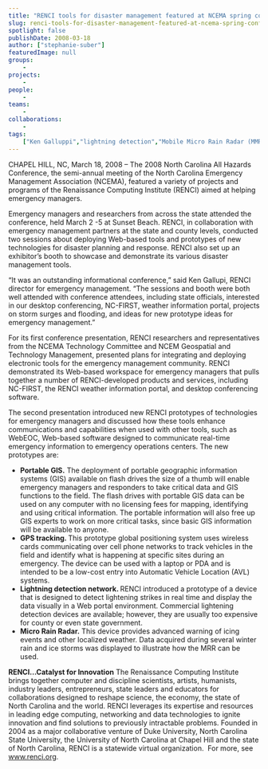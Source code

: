 ```yaml
---
title: "RENCI tools for disaster management featured at NCEMA spring conference"
slug: renci-tools-for-disaster-management-featured-at-ncema-spring-conference
spotlight: false
publishDate: 2008-03-18
author: ["stephanie-suber"]
featuredImage: null
groups:
    - 
projects:
    - 
people:
    - 
teams: 
    - 
collaborations:
    - 
tags:
    ["Ken Galluppi","lightning detection","Mobile Micro Rain Radar (MMRR)","NC-FIRST","NCEM Geospatial and Technology Management","NCEMA Collaborative Workspace","NCEMA Technology Committee","North Carolina Emergency Managers Association (NCEMA)"]
---
```

CHAPEL HILL, NC, March 18, 2008 – The 2008 North Carolina All Hazards Conference, the semi-annual meeting of the North Carolina Emergency Management Association (NCEMA), featured a variety of projects and programs of the Renaissance Computing Institute (RENCI) aimed at helping emergency managers.

Emergency managers and researchers from across the state attended the conference, held March 2 -5 at Sunset Beach. RENCI, in collaboration with emergency management partners at the state and county levels, conducted two sessions about deploying Web-based tools and prototypes of new technologies for disaster planning and response. RENCI also set up an exhibitor’s booth to showcase and demonstrate its various disaster management tools.<!--more-->

“It was an outstanding informational conference,” said Ken Gallupi, RENCI director for emergency management. “The sessions and booth were both well attended with conference attendees, including state officials, interested in our desktop conferencing, NC-FIRST, weather information portal, projects on storm surges and flooding, and ideas for new prototype ideas for emergency management.”

For its first conference presentation, RENCI researchers and representatives from the NCEMA Technology Committee and NCEM Geospatial and Technology Management, presented plans for integrating and deploying electronic tools for the emergency management community. RENCI demonstrated its Web-based workspace for emergency managers that pulls together a number of RENCI-developed products and services, including NC-FIRST, the RENCI weather information portal, and desktop conferencing software.

The second presentation introduced new RENCI prototypes of technologies for emergency managers and discussed how these tools enhance communications and capabilities when used with other tools, such as WebEOC, Web-based software designed to communicate real-time emergency information to emergency operations centers. The new prototypes are:
<div class="news_image"><em></em></div>
<ul type="disc">
	<li><strong>Portable GIS.</strong> The deployment of portable geographic information systems (GIS) available on flash drives the size of a thumb will enable emergency managers and responders to take critical data and GIS functions to the field. The flash drives with portable GIS data can be used on any computer with no licensing fees for mapping, identifying and using critical information. The portable information will also free up GIS experts to work on more critical tasks, since basic GIS information will be available to anyone.</li>
	<li><strong>GPS tracking. </strong>This prototype global positioning system uses wireless cards communicating over cell phone networks to track vehicles in the field and identify what is happening at specific sites during an emergency. The device can be used with a laptop or PDA and is intended to be a low-cost entry into Automatic Vehicle Location (AVL) systems.</li>
	<li><strong>Lightning detection       network. </strong>RENCI introduced a prototype of a device that is designed to detect lightening strikes in real time and display the data visually in a Web portal environment. Commercial lightening detection devices are available; however, they are usually too expensive for county or even state government.</li>
	<li><strong>Micro Rain Radar.</strong> This device provides advanced warning of icing events and other localized weather. Data acquired during several winter rain and ice storms was displayed to illustrate how the MRR can be used.</li>
</ul>
<strong>RENCI…Catalyst for  Innovation</strong>
The Renaissance Computing Institute brings together computer and discipline scientists, artists, humanists, industry leaders, entrepreneurs, state leaders and educators for collaborations designed to reshape science, the economy, the state of North Carolina and the world. RENCI leverages its expertise and resources in leading edge computing, networking and data technologies to ignite innovation and find solutions to previously intractable problems. Founded in 2004 as a major collaborative venture of Duke University, North Carolina State University, the University of North Carolina at Chapel Hill and the state of North Carolina, RENCI is a statewide virtual organization.  For more, see <a href="https://www.renci.org/">www.renci.org</a>.
